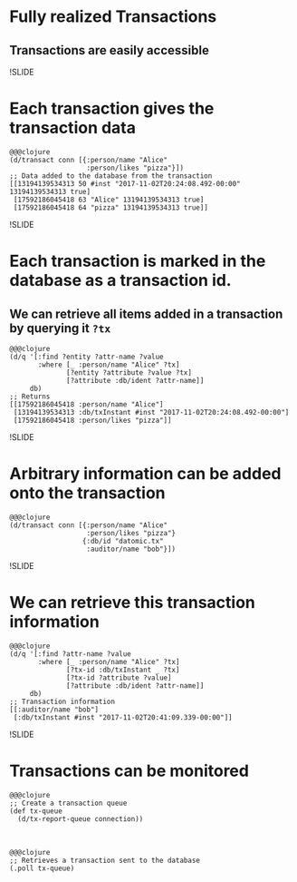 
# Fully realized Transactions
## Transactions are easily accessible

!SLIDE

# Each transaction gives the transaction data

    @@@clojure
    (d/transact conn [{:person/name "Alice"
                       :person/likes "pizza"}])
    ;; Data added to the database from the transaction
    [[13194139534313 50 #inst "2017-11-02T20:24:08.492-00:00" 13194139534313 true]
     [17592186045418 63 "Alice" 13194139534313 true]
     [17592186045418 64 "pizza" 13194139534313 true]]

!SLIDE

# Each transaction is marked in the database as a transaction id.
## We can retrieve all items added in a transaction by querying it `?tx`

	@@@clojure
	(d/q '[:find ?entity ?attr-name ?value
		   :where [_ :person/name "Alice" ?tx]
				  [?entity ?attribute ?value ?tx]
				  [?attribute :db/ident ?attr-name]]
		 db)
    ;; Returns
    [[17592186045418 :person/name "Alice"]
     [13194139534313 :db/txInstant #inst "2017-11-02T20:24:08.492-00:00"]
     [17592186045418 :person/likes "pizza"]]

!SLIDE

# Arbitrary information can be added onto the transaction

	@@@clojure
	(d/transact conn [{:person/name "Alice"
					   :person/likes "pizza"}
					  {:db/id "datomic.tx"
					   :auditor/name "bob"}])

!SLIDE

# We can retrieve this transaction information

	@@@clojure
	(d/q '[:find ?attr-name ?value
		   :where [_ :person/name "Alice" ?tx]
				  [?tx-id :db/txInstant _ ?tx]
				  [?tx-id ?attribute ?value]
				  [?attribute :db/ident ?attr-name]]
		 db)
    ;; Transaction information
    [[:auditor/name "bob"]
     [:db/txInstant #inst "2017-11-02T20:41:09.339-00:00"]]

!SLIDE

# Transactions can be monitored

    @@@clojure
    ;; Create a transaction queue
    (def tx-queue
      (d/tx-report-queue connection))

<br />

    @@@clojure
    ;; Retrieves a transaction sent to the database
    (.poll tx-queue)
